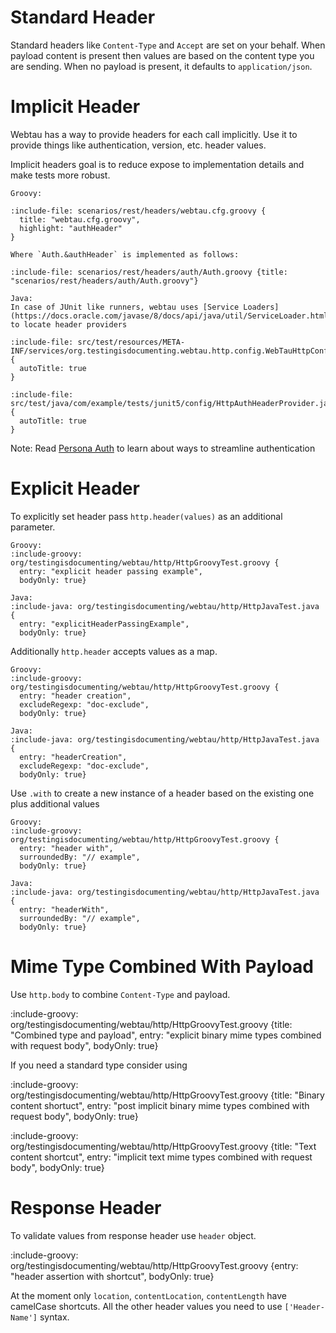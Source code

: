 # Standard Header

Standard headers like `Content-Type` and `Accept` are set on your behalf. 
When payload content is present then values are based on the content type you are sending. 
When no payload is present, it defaults to `application/json`.   

# Implicit Header

Webtau has a way to provide headers for each call implicitly. 
Use it to provide things like authentication, version, etc. header values.

Implicit headers goal is to reduce expose to implementation details and make tests more robust.

```tabs
Groovy:

:include-file: scenarios/rest/headers/webtau.cfg.groovy {
  title: "webtau.cfg.groovy",
  highlight: "authHeader"
}

Where `Auth.&authHeader` is implemented as follows:

:include-file: scenarios/rest/headers/auth/Auth.groovy {title: "scenarios/rest/headers/auth/Auth.groovy"}

Java:
In case of JUnit like runners, webtau uses [Service Loaders](https://docs.oracle.com/javase/8/docs/api/java/util/ServiceLoader.html) 
to locate header providers

:include-file: src/test/resources/META-INF/services/org.testingisdocumenting.webtau.http.config.WebTauHttpConfiguration {
  autoTitle: true
}

:include-file: src/test/java/com/example/tests/junit5/config/HttpAuthHeaderProvider.java {
  autoTitle: true
}
```

Note: Read [Persona Auth](persona/HTTP-persona) to learn about ways to streamline authentication 

# Explicit Header

To explicitly set header pass `http.header(values)` as an additional parameter.

```tabs
Groovy:
:include-groovy: org/testingisdocumenting/webtau/http/HttpGroovyTest.groovy {
  entry: "explicit header passing example", 
  bodyOnly: true}

Java:
:include-java: org/testingisdocumenting/webtau/http/HttpJavaTest.java {
  entry: "explicitHeaderPassingExample",
  bodyOnly: true}
```

Additionally `http.header` accepts values as a map.

```tabs
Groovy:
:include-groovy: org/testingisdocumenting/webtau/http/HttpGroovyTest.groovy {
  entry: "header creation",
  excludeRegexp: "doc-exclude",
  bodyOnly: true}
  
Java:
:include-java: org/testingisdocumenting/webtau/http/HttpJavaTest.java {
  entry: "headerCreation",
  excludeRegexp: "doc-exclude",
  bodyOnly: true}
```

Use `.with` to create a new instance of a header based on the existing one plus additional values

```tabs
Groovy:
:include-groovy: org/testingisdocumenting/webtau/http/HttpGroovyTest.groovy {
  entry: "header with",
  surroundedBy: "// example",
  bodyOnly: true}
  
Java:
:include-java: org/testingisdocumenting/webtau/http/HttpJavaTest.java {
  entry: "headerWith",
  surroundedBy: "// example",
  bodyOnly: true}
```


# Mime Type Combined With Payload

Use `http.body` to combine `Content-Type` and payload.

:include-groovy: org/testingisdocumenting/webtau/http/HttpGroovyTest.groovy {title: "Combined type and payload", entry: "explicit binary mime types combined with request body", bodyOnly: true}

If you need a standard type consider using  

:include-groovy: org/testingisdocumenting/webtau/http/HttpGroovyTest.groovy {title: "Binary content shortuct", entry: "post implicit binary mime types combined with request body", bodyOnly: true}

:include-groovy: org/testingisdocumenting/webtau/http/HttpGroovyTest.groovy {title: "Text content shortcut", entry: "implicit text mime types combined with request body", bodyOnly: true}
  
# Response Header

To validate values from response header use `header` object.

:include-groovy: org/testingisdocumenting/webtau/http/HttpGroovyTest.groovy {entry: "header assertion with shortcut", bodyOnly: true}

At the moment only `location`, `contentLocation`, `contentLength` have camelCase shortcuts.
All the other header values you need to use `['Header-Name']` syntax.